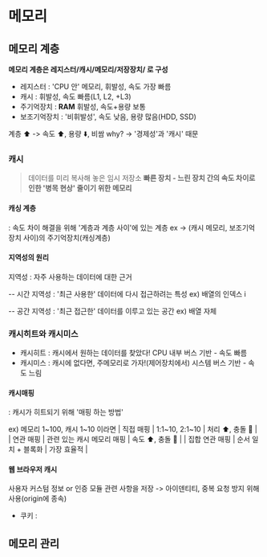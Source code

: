 # 메모리

## 메모리 계층

**메모리 계층은 레지스터/캐시/메모리/저장장치/ 로 구성**

- 레지스터 : 'CPU 안' 메모리, 휘발성, 속도 가장 빠름
- 캐시 : 휘발성, 속도 빠름(L1, L2, +L3)
- 주기억장치 : **RAM** 휘발성, 속도+용량 보통
- 보조기억장치 : '비휘발성', 속도 낮음, 용량 많음(HDD, SSD)

계층 ⬆️ -> 속도 ⬆️, 용량 ⬇️, 비쌈
why? -> '경제성'과 '캐시' 때문

### 캐시
> 데이터를 미리 복사해 놓은 임시 저장소
**빠른 장치 - 느린 장치 간의 속도 차이로 인한 '병목 현상' 줄이기 위한 메모리**

#### 캐싱 계층
: 속도 차이 해결을 위해 '계층과 계층 사이'에 있는 계층
ex -> (캐시 메모리, 보조기억장치 사이)의 주기억장치(캐싱계층)

#### 지역성의 원리
지역성 : 자주 사용하는 데이터에 대한 근거

-- 시간 지역성
    : '최근 사용한' 데이터에 다시 접근하려는 특성
    ex) 배열의 인덱스 i

-- 공간 지역성
    : '최근 접근한' 데이터를 이루고 있는 공간
    ex) 배열 자체

### 캐시히트와 캐시미스

- 캐시히트 : 캐시에서 원하는 데이터를 찾았다!
    CPU  내부 버스 기반 - 속도 빠름
- 캐시미스 : 캐시에 없다면, 주메모리로 가자!(제어장치에서)
    시스템 버스 기반 - 속도 느림

#### 캐시매핑
: 캐시가 히트되기 위해 '매핑 하는 방법'

ex) 메모리 1~100, 캐시 1~10 이라면
| 직접 매핑 | 1:1~10, 2:1~10 | 처리 ⬆️, 충돌 🔽 |
| 연관 매핑 | 관련 있는 캐시 메모리 매핑 | 속도 ⬆️, 충돌 🔽 |
| 집합 연관 매핑 | 순서 일치 + 블록화 | 가장 효율적 |

#### 웹 브라우저 캐시

사용자 커스텀 정보 or 인증 모듈 관련 사항을 저장
-> 아이덴티티, 중복 요청 방지 위해 사용(origin에 종속)

- 쿠키 : 







## 메모리 관리

